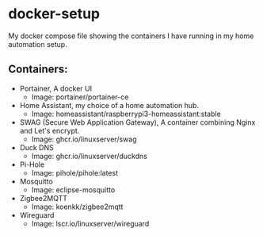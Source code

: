 # docker-setup
My docker compose file showing the containers I have running in my home automation setup.

## Containers:
* Portainer, A docker UI
  * Image: portainer/portainer-ce
* Home Assistant, my choice of a home automation hub. 
  * Image: homeassistant/raspberrypi3-homeassistant:stable
* SWAG (Secure Web Application Gateway), A container combining Nginx and Let's encrypt. 
  * Image: ghcr.io/linuxserver/swag
* Duck DNS
  * Image: ghcr.io/linuxserver/duckdns
* Pi-Hole
  * Image: pihole/pihole:latest
* Mosquitto
  * Image: eclipse-mosquitto
* Zigbee2MQTT
  * Image: koenkk/zigbee2mqtt
* Wireguard
  * Image: lscr.io/linuxserver/wireguard